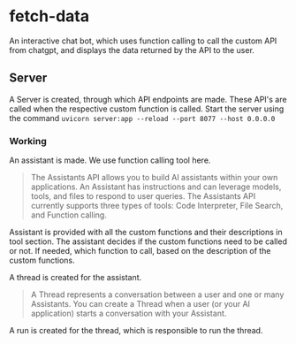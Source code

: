 # fetch-data
An interactive chat bot, which uses function calling to call the custom API from chatgpt, and displays the data returned by the API to the user.
## Server
A Server is created, through which API endpoints are made. These API's are called when the respective custom function is called.
Start the server using the command ``` uvicorn server:app --reload --port 8077 --host 0.0.0.0 ``` 
### Working
An assistant is made. We use function calling tool here.

> The Assistants API allows you to build AI assistants within your own applications. An Assistant has instructions and can leverage models, tools, and files to respond to user queries. The Assistants API currently supports three types of tools: Code Interpreter, File Search, and Function calling.

Assistant is provided with all the custom functions and their descriptions in tool section. The assistant decides if the custom functions need to be called or not. If needed, which function to call, based on the description of the custom functions.

A thread is created for the assistant.

> A Thread represents a conversation between a user and one or many Assistants. You can create a Thread when a user (or your AI application) starts a conversation with your Assistant.

 A run is created for the thread, which is responsible to run the thread.
